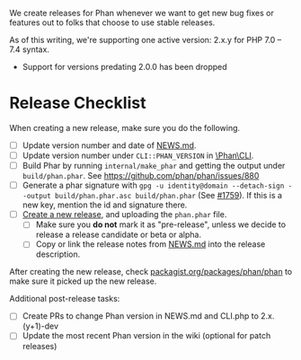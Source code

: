 We create releases for Phan whenever we want to get new bug fixes or features out to folks that choose to use stable releases.

As of this writing, we're supporting one active version: 2.x.y for PHP 7.0 – 7.4 syntax.

- Support for versions predating 2.0.0 has been dropped

# Release Checklist

When creating a new release, make sure you do the following.

- [ ] Update version number and date of [NEWS.md](https://github.com/phan/phan/blob/v4/NEWS.md).
- [ ] Update version number under `CLI::PHAN_VERSION` in [\Phan\CLI](https://github.com/phan/phan/blob/v4/src/Phan/CLI.php#L59).
- [ ] Build Phar by running `internal/make_phar` and getting the output under `build/phan.phar`. See https://github.com/phan/phan/issues/880
- [ ] Generate a phar signature with `gpg -u identity@domain --detach-sign --output build/phan.phar.asc build/phan.phar` (See [#1759](https://github.com/phan/phan/issues/1759)). If this is a new key, mention the id and signature there.
- [ ] [Create a new release](https://github.com/phan/phan/releases), and uploading the `phan.phar` file.
  - [ ] Make sure you **do not** mark it as "pre-release", unless we decide to release a release candidate or beta or alpha.
  - [ ] Copy or link the release notes from [NEWS.md](https://github.com/phan/phan/blob/v4/NEWS.md) into the release description.

After creating the new release, check [packagist.org/packages/phan/phan](https://packagist.org/packages/phan/phan) to make sure it picked up the new release.

Additional post-release tasks:

- [ ] Create PRs to change Phan version in NEWS.md and CLI.php to 2.x.(y+1)-dev
- [ ] Update the most recent Phan version in the wiki (optional for patch releases)
